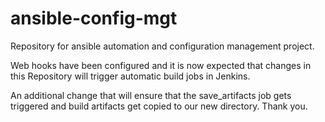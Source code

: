 # ansible-config-mgt
Repository for ansible automation and configuration management project.

Web hooks have been configured and it is now expected that changes in this Repository will trigger automatic build jobs in Jenkins.


An additional change that will ensure that the save_artifacts job gets triggered and build artifacts get copied to our new directory. Thank you.
